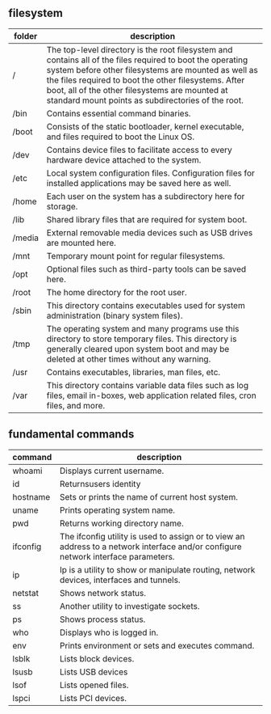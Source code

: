 ## filesystem

| folder | description |
| --- | --- |
| / | The top-level directory is the root filesystem and contains all of the files required to boot the operating system before other filesystems are mounted as well as the files required to boot the other filesystems. After boot, all of the other filesystems are mounted at standard mount points as subdirectories of the root. |
| /bin | Contains essential command binaries. |
| /boot | Consists of the static bootloader, kernel executable, and files required to boot the Linux OS. |
| /dev | Contains device files to facilitate access to every hardware device attached to the system. |
| /etc | Local system configuration files. Configuration files for installed applications may be saved here as well. |
| /home | Each user on the system has a subdirectory here for storage. |
| /lib | Shared library files that are required for system boot. |
| /media | External removable media devices such as USB drives are mounted here. |
| /mnt | Temporary mount point for regular filesystems. |
| /opt | Optional files such as third-party tools can be saved here. |
| /root | The home directory for the root user. |
| /sbin | This directory contains executables used for system administration (binary system files). |
| /tmp | The operating system and many programs use this directory to store temporary files. This directory is generally cleared upon system boot and may be deleted at other times without any warning. |
| /usr | Contains executables, libraries, man files, etc. |
| /var | This directory contains variable data files such as log files, email in-boxes, web application related files, cron files, and more. |


## fundamental commands

| command | description |
| --- | --- |
| whoami | Displays current username. |
|id | Returnsusers identity |
| hostname | Sets or prints the name of current host system. |
| uname | Prints operating system name. |
| pwd | Returns working directory name. |
| ifconfig | The ifconfig utility is used to assign or to view an address to a network interface and/or configure network interface parameters. |
| ip | Ip is a utility to show or manipulate routing, network devices, interfaces and tunnels. |
| netstat | Shows network status. |
| ss | Another utility to investigate sockets. |
| ps | Shows process status. |
| who | Displays who is logged in. |
| env | Prints environment or sets and executes command. |
| lsblk | Lists block devices. |
| lsusb | Lists USB devices |
| lsof | Lists opened files. |
| lspci | Lists PCI devices. |
```
